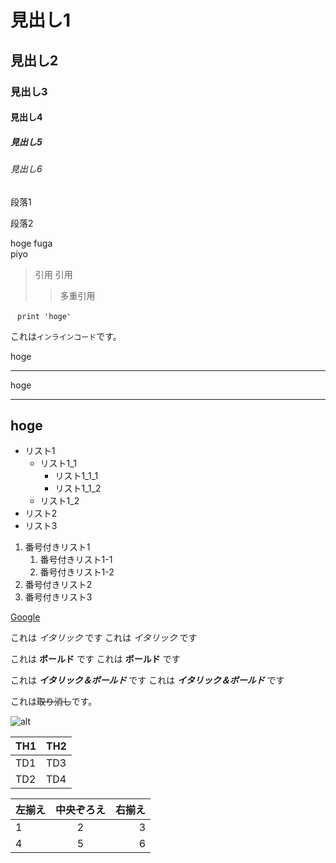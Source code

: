# 見出し1
## 見出し2
### 見出し3
#### 見出し4
##### 見出し5
###### 見出し6

段落1

段落2

hoge
fuga  
piyo

>引用
>引用
>> 多重引用

` ` `
print 'hoge'
` ` `

これは`インラインコード`です。

hoge
***
hoge
___
hoge
---

- リスト1
    - リスト1_1
        - リスト1_1_1
        - リスト1_1_2
    - リスト1_2
- リスト2
- リスト3

1. 番号付きリスト1
    1. 番号付きリスト1-1
    2. 番号付きリスト1-2
1. 番号付きリスト2
1. 番号付きリスト3

[Google](https;//www.google.co.jp/)

これは *イタリック* です
これは _イタリック_ です

これは **ボールド** です
これは __ボールド__ です

これは ***イタリック＆ボールド*** です
これは ___イタリック＆ボールド___ です

これは~~取り消し~~です。

![alt]()

| TH1 | TH2 |
----|----
| TD1 | TD3 |
| TD2 | TD4 |

| 左揃え | 中央ぞろえ | 右揃え|
| :---|:---:|---:|
|1 |2 |3 |
|4 |5 |6 | 